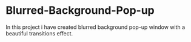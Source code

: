 # Blurred-Background-Pop-up
In this project i have created blurred background pop-up window with a beautiful transitions effect.
